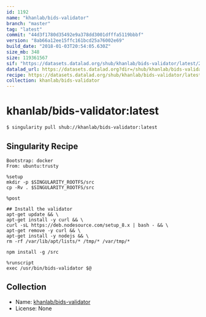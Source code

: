 ```yaml
---
id: 1192
name: "khanlab/bids-validator"
branch: "master"
tag: "latest"
commit: "44d3f1780d35492e9a378dd3001dfffa5119bbbf"
version: "8ab66a12ee15ffc161bcd25a76002e69"
build_date: "2018-01-03T20:54:05.630Z"
size_mb: 348
size: 119361567
sif: "https://datasets.datalad.org/shub/khanlab/bids-validator/latest/2018-01-03-44d3f178-8ab66a12/8ab66a12ee15ffc161bcd25a76002e69.simg"
datalad_url: https://datasets.datalad.org?dir=/shub/khanlab/bids-validator/latest/2018-01-03-44d3f178-8ab66a12/
recipe: https://datasets.datalad.org/shub/khanlab/bids-validator/latest/2018-01-03-44d3f178-8ab66a12/Singularity
collection: khanlab/bids-validator
---
```


# khanlab/bids-validator:latest

```bash
$ singularity pull shub://khanlab/bids-validator:latest
```

## Singularity Recipe

```singularity
Bootstrap: docker
From: ubuntu:trusty

%setup
mkdir -p $SINGULARITY_ROOTFS/src
cp -Rv . $SINGULARITY_ROOTFS/src

%post 

## Install the validator
apt-get update && \
apt-get install -y curl && \
curl -sL https://deb.nodesource.com/setup_8.x | bash - && \
apt-get remove -y curl && \
apt-get install -y nodejs && \
rm -rf /var/lib/apt/lists/* /tmp/* /var/tmp/*

npm install -g /src

%runscript
exec /usr/bin/bids-validator $@
```

## Collection

 - Name: [khanlab/bids-validator](https://github.com/khanlab/bids-validator)
 - License: None

